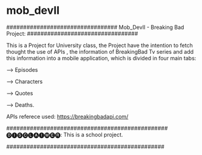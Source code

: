 # mob_devII
#################################
Mob_DevII - Breaking Bad Project:
#################################

This is a Project for University class, the Project have the intention to fetch thought the use of
APIs , the information of BreakingBad Tv series and add this information into a mobile application, which is divided
in four main tabs:

--> Episodes

--> Characters

--> Quotes

--> Deaths.


APIs referece used: https://breakingbadapi.com/

################################################
🅓🅘🅢🅒🅛🅐🅘🅜🅔🅡:
This is a school project.

###############################################

